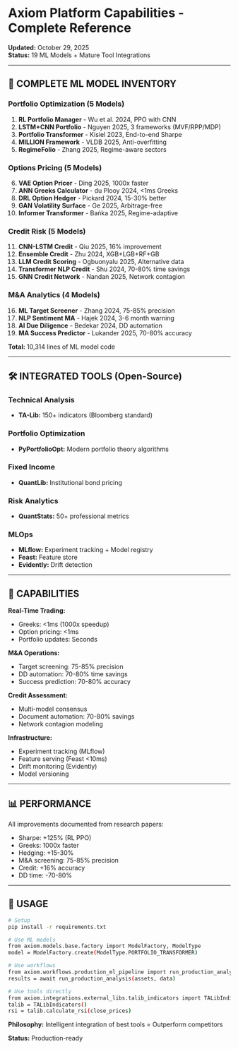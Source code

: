 # Axiom Platform Capabilities - Complete Reference

**Updated:** October 29, 2025  
**Status:** 19 ML Models + Mature Tool Integrations

---

## 🎯 COMPLETE ML MODEL INVENTORY

### Portfolio Optimization (5 Models)
1. **RL Portfolio Manager** - Wu et al. 2024, PPO with CNN
2. **LSTM+CNN Portfolio** - Nguyen 2025, 3 frameworks (MVF/RPP/MDP)
3. **Portfolio Transformer** - Kisiel 2023, End-to-end Sharpe
4. **MILLION Framework** - VLDB 2025, Anti-overfitting
5. **RegimeFolio** - Zhang 2025, Regime-aware sectors

### Options Pricing (5 Models)
6. **VAE Option Pricer** - Ding 2025, 1000x faster
7. **ANN Greeks Calculator** - du Plooy 2024, <1ms Greeks
8. **DRL Option Hedger** - Pickard 2024, 15-30% better
9. **GAN Volatility Surface** - Ge 2025, Arbitrage-free
10. **Informer Transformer** - Bańka 2025, Regime-adaptive

### Credit Risk (5 Models)
11. **CNN-LSTM Credit** - Qiu 2025, 16% improvement
12. **Ensemble Credit** - Zhu 2024, XGB+LGB+RF+GB
13. **LLM Credit Scoring** - Ogbuonyalu 2025, Alternative data
14. **Transformer NLP Credit** - Shu 2024, 70-80% time savings
15. **GNN Credit Network** - Nandan 2025, Network contagion

### M&A Analytics (4 Models)
16. **ML Target Screener** - Zhang 2024, 75-85% precision
17. **NLP Sentiment MA** - Hajek 2024, 3-6 month warning
18. **AI Due Diligence** - Bedekar 2024, DD automation
19. **MA Success Predictor** - Lukander 2025, 70-80% accuracy

**Total:** 10,314 lines of ML model code

---

## 🛠️ INTEGRATED TOOLS (Open-Source)

### Technical Analysis
- **TA-Lib:** 150+ indicators (Bloomberg standard)

### Portfolio Optimization
- **PyPortfolioOpt:** Modern portfolio theory algorithms

### Fixed Income
- **QuantLib:** Institutional bond pricing

### Risk Analytics
- **QuantStats:** 50+ professional metrics

### MLOps
- **MLflow:** Experiment tracking + Model registry
- **Feast:** Feature store
- **Evidently:** Drift detection

---

## 🚀 CAPABILITIES

**Real-Time Trading:**
- Greeks: <1ms (1000x speedup)
- Option pricing: <1ms
- Portfolio updates: Seconds

**M&A Operations:**
- Target screening: 75-85% precision
- DD automation: 70-80% time savings
- Success prediction: 70-80% accuracy

**Credit Assessment:**
- Multi-model consensus
- Document automation: 70-80% savings
- Network contagion modeling

**Infrastructure:**
- Experiment tracking (MLflow)
- Feature serving (Feast <10ms)
- Drift monitoring (Evidently)
- Model versioning

---

## 📊 PERFORMANCE

All improvements documented from research papers:
- Sharpe: +125% (RL PPO)
- Greeks: 1000x faster
- Hedging: +15-30%
- M&A screening: 75-85% precision
- Credit: +16% accuracy
- DD time: -70-80%

---

## 🎯 USAGE

```bash
# Setup
pip install -r requirements.txt

# Use ML models
from axiom.models.base.factory import ModelFactory, ModelType
model = ModelFactory.create(ModelType.PORTFOLIO_TRANSFORMER)

# Use workflows
from axiom.workflows.production_ml_pipeline import run_production_analysis
results = await run_production_analysis(assets, data)

# Use tools directly
from axiom.integrations.external_libs.talib_indicators import TALibIndicators
talib = TALibIndicators()
rsi = talib.calculate_rsi(close_prices)
```

**Philosophy:** Intelligent integration of best tools = Outperform competitors

**Status:** Production-ready